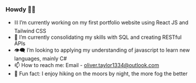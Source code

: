 ### Howdy 🖖🏻

- ⛓️ I’m currently working on my first portfolio website using React JS and Tailwind CSS
- 🌱 I’m currently consolidating my skills with SQL and creating RESTful APIs
- 👁️‍🗨️ I’m looking to applying my understanding of javascript to learn new languages, mainly C#
- 📫 How to reach me: Email - oliver.taylor1334@outlook.com
- 🥾 Fun fact: I enjoy hiking on the moors by night, the more fog the better
